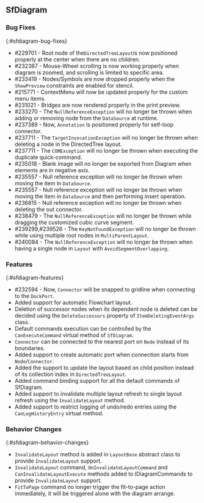 ## SfDiagram

### Bug Fixes
{:#sfdiagram-bug-fixes}

* \#229701 - Root node of the`DirectedTreeLayout`is now positioned properly at the center when there are no children.
* \#232387 - Mouse-Wheel scrolling is now working properly when diagram is zoomed, and scrolling is limited to specific area.
* \#233419 - Nodes/Symbols are now dropped properly when the `ShowPreview` constraints are enabled for stencil.
* \#215771 - ContextMenu will now be updated properly for the custom menu items.
* \#231021 - Bridges are now rendered properly in the print preview.
* \#233270 - The `NullReferenceException` will no longer be thrown when adding or removing node from the `DataSource` at runtime.
* \#237389 - Now, `Annotation` is positioned properly for self-loop connector.
* \#237711 - The `TargetInvocationException` will no longer be thrown when deleting a node in the DirectedTree layout.
* \#237711 - The `COMException` will no longer be thrown when executing the duplicate quick-command.
* \#235018 - Blank image will no longer be exported from Diagram when elements are in negative axis.
* \#235557 - Null reference exception will no longer be thrown when moving the item in `DataSource`.
* \#235557 - Null reference exception will no longer be thrown when moving the item in `DataSource` and then performing insert operation.
* \#236815 - Null reference exception will no longer be thrown when deleting the out connector.
* \#238479 - The `NullReferenceException` will no longer be thrown while dragging the customized cubic curve segment.
* \#239299,\#239526 - The `KeyNotFoundException` will no longer be thrown while using multiple root nodes in `MultiParentLayout`.
* \#240084 - The `NullReferenceException` will no longer be thrown when having a single node in `Layout` with `AvoidSegmentOverlapping`.

### Features
{:#sfdiagram-features}

* \#232594 - Now, `Connector` will be snapped to gridline when connecting to the `DockPort`.
* Added support for automatic Flowchart layout.
* Deletion of successor nodes when its dependent node is deleted can be decided using the `DeleteSuccessors` property of `ItemDeletingEventArgs` class.
* Default commands execution can be controlled by the `CanExecuteCommand` virtual method of `SfDiagram`.
* `Connector` can be connected to the nearest port on `Node` instead of its boundaries.
* Added support to create automatic port when connection starts from `Node`/`Connector`.
* Added the support to update the layout based on child position instead of its collection index in `DirectedTreeLayout`.
* Added command binding support for all the default commands of SfDiagram.
* Added support to invalidate multiple layout refresh to single layout refresh using the `InvalidateLayout` method.
* Added support to restrict logging of undo/redo entries using the `CanLogHistoryEntry` virtual method.

### Behavior Changes
{:#sfdiagram-behavior-changes}

* `InvalidateLayout` method is added in `LayoutBase` abstract class to provide `InvalidateLayout` support.
* `InvalidateLayout` command, `OnInvalidateLayoutCommand` and `CanInvalidateLayoutExecute` methods added to IDiagramCommands to provide `InvalidateLayout` support.
* `FitToPage` command no longer trigger the fit-to-page action immediately, it will be triggered alone with the diagram arrange.
